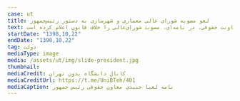 ```yaml
---
case: ut
title: لغو مصوبه شورای عالی معماری و شهرسازی به دستور رئیس‌جمهور
text: پس از اعلام نظر معاونت حقوقی ریاست جمهوری مبنی بر خلاف قانون بودن مصوبه به علت ورود شورای‌عالی به روابط حقوقی اشخاص (!) خبرها حاکی از آن است که رئیس‌جمهور در اقدامی نادر و بر اساس اعلام نظر معاونت حقوقی، در نامه‌ای، مصوبۀ شورای‌عالی را خلاف قانون اعلام کرده است!
startDate: "1398,10,22"
endDate: "1398,10,22"
tag: دولت
mediaType: image
media: /assets/ut/img/slide-president.jpg
thumbnail:
mediaCredit: کانال دانشگاه بدون تهران
mediaCreditUrl: https://t.me/UniBTeh/401
mediaCaption: نامه لعیا جنیدی معاون حقوقی رئیس جمهور
---
```

